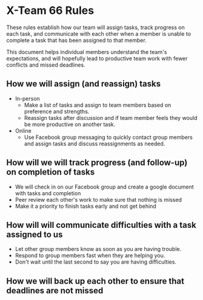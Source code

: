 # X-Team 66 Rules

These rules establish how our team will assign tasks,
track progress on each task, and communicate with each other 
when a member is unable to complete a task that has been assigned to that member.

This document helps individual members understand the team's expectations,
and will hopefully lead to productive team work with fewer conflicts
and missed deadlines.

## How we will assign (and reassign) tasks
* In-person
  * Make a list of tasks and assign to team members based on preference and strengths. 
  * Reassign tasks after discussion and if team member feels they would be more productive on another task.
* Online
  * Use Facebook group messaging to quickly contact group members and assign tasks and discuss reassignments as needed.

## How will we will track progress (and follow-up) on completion of tasks
* We will check in on our Facebook group and create a google document with tasks and completion
* Peer review each other's work to make sure that nothing is missed
* Make it a priority to finish tasks early and not get behind

## How will will communicate difficulties with a task assigned to us
* Let other group members know as soon as you are having trouble.
* Respond to group members fast when they are helping you.
* Don't wait until the last second to say you are having difficulties.

## How we will back up each other to ensure that deadlines are not missed





